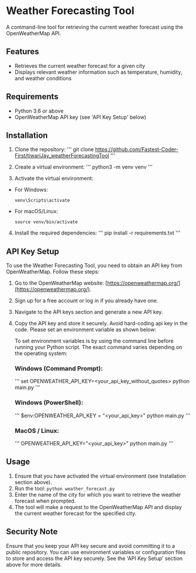 # Weather Forecasting Tool

A command-line tool for retrieving the current weather forecast using the OpenWeatherMap API.

## Features

- Retrieves the current weather forecast for a given city
- Displays relevant weather information such as temperature, humidity, and weather conditions

## Requirements

- Python 3.6 or above
- OpenWeatherMap API key (see 'API Key Setup' below)

## Installation

1. Clone the repository:
'''
git clone https://github.com/Fastest-Coder-First/tiwariJay_weatherForecastingTool
'''

2. Create a virtual environment:
'''
python3 -m venv venv
'''
3. Activate the virtual environment:
- For Windows:
  ```
  venv\Scripts\activate
  ```
- For macOS/Linux:
  ```
  source venv/bin/activate
  ```
4. Install the required dependencies:
'''
pip install -r requirements.txt
'''


## API Key Setup

To use the Weather Forecasting Tool, you need to obtain an API key from OpenWeatherMap. Follow these steps:

1. Go to the OpenWeatherMap website: [https://openweathermap.org/](https://openweathermap.org/).
2. Sign up for a free account or log in if you already have one.
3. Navigate to the API keys section and generate a new API key.
4. Copy the API key and store it securely. Avoid hard-coding api key in the code. Please set an environment variable as shown below:

    To set environment variables is by using the command line before running your Python script. The exact command varies depending on the operating system:

    ### Windows (Command Prompt):
    '''
    set OPENWEATHER_API_KEY=<your_api_key_without_quotes>
    python main.py
    '''

    ### Windows (PowerShell):
    '''
    $env:OPENWEATHER_API_KEY = "<your_api_key>"
    python main.py
    '''

    ### MacOS / Linux:
    '''
    OPENWEATHER_API_KEY="<your_api_key>" python main.py
    '''

## Usage

1. Ensure that you have activated the virtual environment (see Installation section above).
2. Run the tool: `python weather_forecast.py`
3. Enter the name of the city for which you want to retrieve the weather forecast when prompted.
4. The tool will make a request to the OpenWeatherMap API and display the current weather forecast for the specified city.

## Security Note

Ensure that you keep your API key secure and avoid committing it to a public repository. You can use environment variables or configuration files to store and access the API key securely. See the 'API Key Setup' section above for more details.



